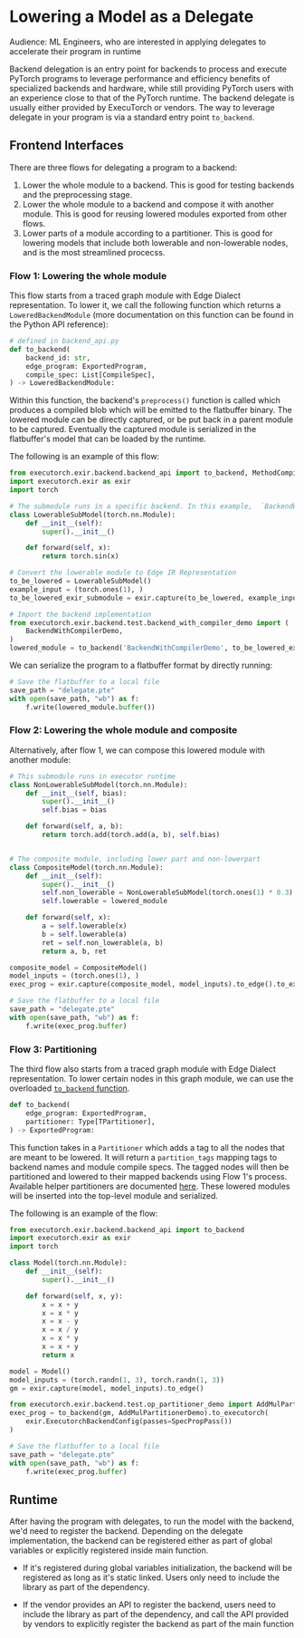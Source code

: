# Lowering a Model as a Delegate

Audience: ML Engineers, who are interested in applying delegates to accelerate their program in runtime

Backend delegation is an entry point for backends to process and execute PyTorch
programs to leverage performance and efficiency benefits of specialized
backends and hardware, while still providing PyTorch users with an experience
close to that of the PyTorch runtime. The backend delegate is usually either provided by
ExecuTorch or vendors. The way to leverage delegate in your program is via a standard entry point `to_backend`.


## Frontend Interfaces

There are three flows for delegating a program to a backend:

1. Lower the whole module to a backend. This is good for testing backends and
    the preprocessing stage.
1. Lower the whole module to a backend and compose it with another module. This
    is good for reusing lowered modules exported from other flows.
1. Lower parts of a module according to a partitioner. This is good for
    lowering models that include both lowerable and non-lowerable nodes, and is
    the most streamlined procecss.

### Flow 1: Lowering the whole module

This flow starts from a traced graph module with Edge Dialect representation. To
lower it, we call the following function which returns a `LoweredBackendModule`
(more documentation on this function can be found in the Python API reference):

```python
# defined in backend_api.py
def to_backend(
    backend_id: str,
    edge_program: ExportedProgram,
    compile_spec: List[CompileSpec],
) -> LoweredBackendModule:
```

Within this function, the backend's `preprocess()` function is called which
produces a compiled blob which will be emitted to the flatbuffer binary. The
lowered module can be directly captured, or be put back in a parent module to be
captured. Eventually the captured module is serialized in the flatbuffer's model
that can be loaded by the runtime.

The following is an example of this flow:

```python
from executorch.exir.backend.backend_api import to_backend, MethodCompileSpec
import executorch.exir as exir
import torch

# The submodule runs in a specific backend. In this example,  `BackendWithCompilerDemo` backend
class LowerableSubModel(torch.nn.Module):
    def __init__(self):
        super().__init__()

    def forward(self, x):
        return torch.sin(x)

# Convert the lowerable module to Edge IR Representation
to_be_lowered = LowerableSubModel()
example_input = (torch.ones(1), )
to_be_lowered_exir_submodule = exir.capture(to_be_lowered, example_input).to_edge()

# Import the backend implementation
from executorch.exir.backend.test.backend_with_compiler_demo import (
    BackendWithCompilerDemo,
)
lowered_module = to_backend('BackendWithCompilerDemo', to_be_lowered_exir_submodule, [])
```

We can serialize the program to a flatbuffer format by directly running:

```python
# Save the flatbuffer to a local file
save_path = "delegate.pte"
with open(save_path, "wb") as f:
    f.write(lowered_module.buffer())
```

### Flow 2: Lowering the whole module and composite

Alternatively, after flow 1, we can compose this lowered module with another
module:

```python
# This submodule runs in executor runtime
class NonLowerableSubModel(torch.nn.Module):
    def __init__(self, bias):
        super().__init__()
        self.bias = bias

    def forward(self, a, b):
        return torch.add(torch.add(a, b), self.bias)


# The composite module, including lower part and non-lowerpart
class CompositeModel(torch.nn.Module):
    def __init__(self):
        super().__init__()
        self.non_lowerable = NonLowerableSubModel(torch.ones(1) * 0.3)
        self.lowerable = lowered_module

    def forward(self, x):
        a = self.lowerable(x)
        b = self.lowerable(a)
        ret = self.non_lowerable(a, b)
        return a, b, ret

composite_model = CompositeModel()
model_inputs = (torch.ones(1), )
exec_prog = exir.capture(composite_model, model_inputs).to_edge().to_executorch()

# Save the flatbuffer to a local file
save_path = "delegate.pte"
with open(save_path, "wb") as f:
    f.write(exec_prog.buffer)
```

### Flow 3: Partitioning

The third flow also starts from a traced graph module with Edge Dialect
representation. To lower certain nodes in this graph module, we can use the
overloaded [`to_backend`
function](https://github.com/pytorch/executorch/blob/d9eef24bb720804aa7b400b05241487510ae0dc2/exir/backend/backend_api.py#L39).

```python
def to_backend(
    edge_program: ExportedProgram,
    partitioner: Type[TPartitioner],
) -> ExportedProgram:
```

This function takes in a `Partitioner` which adds a tag to all the nodes that
are meant to be lowered. It will return a `partition_tags` mapping tags to
backend names and module compile specs. The tagged nodes will then be
partitioned and lowered to their mapped backends using Flow 1's process.
Available helper partitioners are documented
[here](./compiler-custom-compiler-passes.md). These lowered modules
will be inserted into the top-level module and serialized.

The following is an example of the flow:
```python
from executorch.exir.backend.backend_api import to_backend
import executorch.exir as exir
import torch

class Model(torch.nn.Module):
    def __init__(self):
        super().__init__()

    def forward(self, x, y):
        x = x + y
        x = x * y
        x = x - y
        x = x / y
        x = x * y
        x = x + y
        return x

model = Model()
model_inputs = (torch.randn(1, 3), torch.randn(1, 3))
gm = exir.capture(model, model_inputs).to_edge()

from executorch.exir.backend.test.op_partitioner_demo import AddMulPartitionerDemo
exec_prog = to_backend(gm, AddMulPartitionerDemo).to_executorch(
    exir.ExecutorchBackendConfig(passes=SpecPropPass())
)

# Save the flatbuffer to a local file
save_path = "delegate.pte"
with open(save_path, "wb") as f:
    f.write(exec_prog.buffer)
```

## Runtime

After having the program with delegates, to run the model with the backend, we'd need to register the backend.
Depending on the delegate implementation, the backend can be registered either as part of global variables or
explicitly registered inside main function.

- If it's registered during global variables initialization, the backend will be registered as long as it's static linked. Users only need to include the library as part of the dependency.

- If the vendor provides an API to register the backend, users need to include the library as part of the dependency, and call the API provided by vendors to explicitly register the backend as part of the main function
